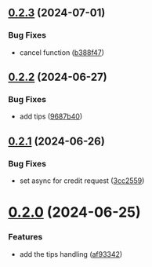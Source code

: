 

## [0.2.3](https://github.com/rotenderco/react-native-poslink/compare/v0.2.2...v0.2.3) (2024-07-01)


### Bug Fixes

* cancel function ([b388f47](https://github.com/rotenderco/react-native-poslink/commit/b388f47791d28fde99d72269e97cacfccdad6ced))

## [0.2.2](https://github.com/rotenderco/react-native-poslink/compare/v0.2.1...v0.2.2) (2024-06-27)


### Bug Fixes

* add tips ([9687b40](https://github.com/rotenderco/react-native-poslink/commit/9687b405b9a2f11a1dc2f784d5cdcf6cb561690b))

## [0.2.1](https://github.com/rotenderco/react-native-poslink/compare/v0.2.0...v0.2.1) (2024-06-26)


### Bug Fixes

* set async for credit request ([3cc2559](https://github.com/rotenderco/react-native-poslink/commit/3cc25592e57f90c379a8a1db5a4eedc87ca35349))

# [0.2.0](https://github.com/rotenderco/react-native-poslink/compare/v0.1.0...v0.2.0) (2024-06-25)


### Features

* add the tips handling ([af93342](https://github.com/rotenderco/react-native-poslink/commit/af933424ef9878a3e87b710468b9b94f58d5a744))